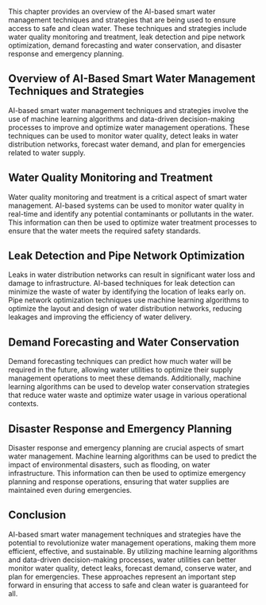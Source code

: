 
This chapter provides an overview of the AI-based smart water management techniques and strategies that are being used to ensure access to safe and clean water. These techniques and strategies include water quality monitoring and treatment, leak detection and pipe network optimization, demand forecasting and water conservation, and disaster response and emergency planning.

Overview of AI-Based Smart Water Management Techniques and Strategies
---------------------------------------------------------------------

AI-based smart water management techniques and strategies involve the use of machine learning algorithms and data-driven decision-making processes to improve and optimize water management operations. These techniques can be used to monitor water quality, detect leaks in water distribution networks, forecast water demand, and plan for emergencies related to water supply.

Water Quality Monitoring and Treatment
--------------------------------------

Water quality monitoring and treatment is a critical aspect of smart water management. AI-based systems can be used to monitor water quality in real-time and identify any potential contaminants or pollutants in the water. This information can then be used to optimize water treatment processes to ensure that the water meets the required safety standards.

Leak Detection and Pipe Network Optimization
--------------------------------------------

Leaks in water distribution networks can result in significant water loss and damage to infrastructure. AI-based techniques for leak detection can minimize the waste of water by identifying the location of leaks early on. Pipe network optimization techniques use machine learning algorithms to optimize the layout and design of water distribution networks, reducing leakages and improving the efficiency of water delivery.

Demand Forecasting and Water Conservation
-----------------------------------------

Demand forecasting techniques can predict how much water will be required in the future, allowing water utilities to optimize their supply management operations to meet these demands. Additionally, machine learning algorithms can be used to develop water conservation strategies that reduce water waste and optimize water usage in various operational contexts.

Disaster Response and Emergency Planning
----------------------------------------

Disaster response and emergency planning are crucial aspects of smart water management. Machine learning algorithms can be used to predict the impact of environmental disasters, such as flooding, on water infrastructure. This information can then be used to optimize emergency planning and response operations, ensuring that water supplies are maintained even during emergencies.

Conclusion
----------

AI-based smart water management techniques and strategies have the potential to revolutionize water management operations, making them more efficient, effective, and sustainable. By utilizing machine learning algorithms and data-driven decision-making processes, water utilities can better monitor water quality, detect leaks, forecast demand, conserve water, and plan for emergencies. These approaches represent an important step forward in ensuring that access to safe and clean water is guaranteed for all.
